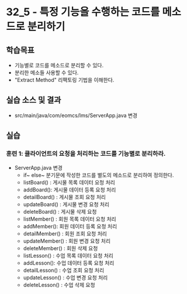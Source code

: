 # 32_5 - 특정 기능을 수행하는 코드를 메소드로 분리하기

## 학습목표

- 기능별로 코드를 메소드로 분리할 수 있다.
- 분리한 메소들 사용할 수 있다.
- "Extract Method" 리팩토링 기법을 이해한다.


## 실습 소스 및 결과

- src/main/java/com/eomcs/lms/ServerApp.java 변경

## 실습  

### 훈련 1: 클라이언트의 요청을 처리하는 코드를 기능별로 분리하라.

- ServerApp.java 변경
  - if~ else~ 분기문에 작성한 코드를 별도의 메소드로 분리하여 정의한다.
  - listBoard() : 게시물 목록 데이터 요청 처리
  - addBoard(): 게시물 데이터 등록 요청 처리
  - detailBoard() : 게시물 조회 요청 처리
  - updateBoard() : 게시물 변경 요청 처리
  - deleteBoard() : 게시물 삭제 요청
  - listMember() : 회원 목록 데이터 요청 처리
  - addMember(): 회원 데이터 등록 요청 처리
  - detailMember() : 회원 조회 요청 처리
  - updateMember() : 회원 변경 요청 처리
  - deleteMember() : 회원 삭제 요청
   - listLesson() : 수업 목록 데이터 요청 처리
  - addLesson(): 수업 데이터 등록 요청 처리
  - detailLesson() : 수업 조회 요청 처리
  - updateLesson() : 수업 변경 요청 처리
  - deleteLesson() : 수업 삭제 요청
  